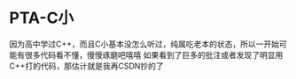 # PTA-C小
因为高中学过C++，而且C小基本没怎么听过，纯属吃老本的状态，所以一开始可能有很多代码看不懂，慢慢琢磨吧嘻嘻
如果看到了巨多的批注或者发现了明显用C++打的代码，那估计就是我再CSDN抄的了
